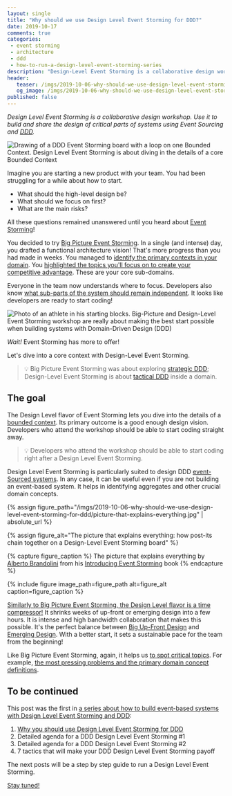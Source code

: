 ```yaml
---
layout: single
title: "Why should we use Design Level Event Storming for DDD?"
date: 2019-10-17
comments: true
categories:
 - event storming
 - architecture
 - ddd
 - how-to-run-a-design-level-event-storming-series
description: "Design-Level Event Storming is a collaborative design workshop. We can use it to build and share the design of critical parts of a system, in only a few hours! It relies on Event Sourcing and Tactical Domain-Driven Design (DDD). It's the perfect first step to building a walking skeleton."
header:
   teaser: /imgs/2019-10-06-why-should-we-use-design-level-event-storming-for-ddd/design-level-event-storming-zoom-teaser.jpeg
   og_image: /imgs/2019-10-06-why-should-we-use-design-level-event-storming-for-ddd/design-level-event-storming-zoom-og.jpeg
published: false
---
```

_Design Level Event Storming is a collaborative design workshop. Use it to build and share the design of critical parts of systems using Event Sourcing and [DDD](https://en.wikipedia.org/wiki/Domain-driven_design)._

![Drawing of a DDD Event Storming board with a loop on one Bounded Context. Design Level Event Storming is about diving in the details of a core Bounded Context]({{site.url}}/imgs/2019-10-06-why-should-we-use-design-level-event-storming-for-ddd/design-level-event-storming-zoom.jpeg)

Imagine you are starting a new product with your team. You had been struggling for a while about how to start.

*   What should the high-level design be?
*   What should we focus on first?
*   What are the main risks?

All these questions remained unanswered until you heard about [Event Storming](https://www.eventstorming.com/)!

You decided to try [Big Picture Event Storming]({{site.url}}/categories/#squash-bduf-with-event-storming-series). In a single (and intense) day, you drafted a functional architecture vision! That's more progress than you had made in weeks. You managed to [identify the primary contexts in your domain]({{site.url}}/build-or-buy-software-identify-your-core-functional-areas-with-event-storming-and-ddd/). You [highlighted the topics you'll focus on to create your competitive advantage]({{site.url}}/build-or-buy-software-identify-your-core-functional-areas-with-event-storming-and-ddd/). These are your core sub-domains.

Everyone in the team now understands where to focus. Developers also know [what sub-parts of the system should remain independent]({{site.url}}/focus-on-core-domain-with-relationships-from-ddd-and-event-storming/). It looks like developers are ready to start coding!

![Photo of an athlete in his starting blocks. Big-Picture and Design-Level Event Storming workshop are really about making the best start possible when building systems with Domain-Driven Design (DDD)]({{site.url}}/imgs/2019-10-06-why-should-we-use-design-level-event-storming-for-ddd/starting-block.jpg)

*Wait!* Event Storming has more to offer!

Let's dive into a core context with Design-Level Event Storming. 

> 💡 Big Picture Event Storming was about exploring [strategic DDD](https://thedomaindrivendesign.io/what-is-strategic-design/); Design-Level Event Storming is about [tactical DDD](https://thedomaindrivendesign.io/what-is-tactical-design/) inside a domain.

## The goal

The Design Level flavor of Event Storming lets you dive into the details of a [bounded context](https://martinfowler.com/bliki/BoundedContext.html). Its primary outcome is a good enough design vision. Developers who attend the workshop should be able to start coding straight away.

> 💡 Developers who attend the workshop should be able to start coding right after a Design Level Event Storming.

Design Level Event Storming is particularly suited to design DDD [event-Sourced systems](https://martinfowler.com/eaaDev/EventSourcing.html). In any case, it can be useful even if you are not building an event-based system. It helps in identifying aggregates and other crucial domain concepts.

{% assign figure_path="/imgs/2019-10-06-why-should-we-use-design-level-event-storming-for-ddd/picture-that-explains-everything.jpg" | absolute_url %}
    
{% assign figure_alt="The picture that explains everything: how post-its chain together on a Design-Level Event Storming board" %}
    
{% capture figure_caption %}
The picture that explains everything by [Alberto Brandolini](https://twitter.com/ziobrando) from his [Introducing Event Storming](https://leanpub.com/introducing_eventstorming) book
{% endcapture %}
    
{% include figure image_path=figure_path alt=figure_alt caption=figure_caption %}

[Similarly to Big Picture Event Storming, the Design Level flavor is a time compressor!]({{site.url}}/how-to-squash-big-design-up-front-in-a-few-days-with-event-storming/) It shrinks weeks of up-front or emerging design into a few hours. It is intense and high bandwidth collaboration that makes this possible. It's the perfect balance between [Big Up-Front Design]({{site.url}}/misadventures-with-big-design-up-front/) and [Emerging Design]({{site.url}}/categories/#incremental-software-development). With a better start, it sets a sustainable pace for the team from the beginning!

Like Big Picture Event Storming, again, it helps us [to spot critical topics]({{site.url}}/detailed-agenda-of-a-ddd-big-picture-event-storming-part-1/). For example, [the most pressing problems and the primary domain concept definitions]({{site.url}}/5-views-to-capture-the-outputs-of-an-event-storming-workshop/).

## To be continued

This post was the first in [a series about how to build event-based systems with Design Level Event Storming and DDD]({{site.url}}/categories/#how-to-run-a-design-level-event-storming-series):

1.  [Why you should use Design Level Event Storming for DDD]({{site.url}}/why-should-we-use-design-level-event-storming-for-ddd/)
2.  Detailed agenda for a DDD Design Level Event Storming #1
3.  Detailed agenda for a DDD Design Level Event Storming #2
4.  7 tactics that will make your DDD Design Level Event Storming payoff

The next posts will be a step by step guide to run a Design Level Event Storming.

[Stay tuned!](http://eepurl.com/dxKE95)
